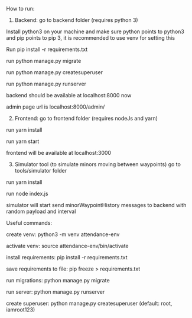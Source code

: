 How to run:

1. Backend: go to backend folder (requires python 3)

Install python3 on your machine and make sure python points to python3 and pip points to pip 3, it is recommended to use venv for setting this

Run pip install -r requirements.txt

run python manage.py migrate

run python manage.py createsuperuser

run python manage.py runserver

backend should be available at localhost:8000 now

admin page url is localhost:8000/admin/

2. Frontend: go to frontend folder (requires nodeJs and yarn)

run yarn install

run yarn start

frontend will be available at localhost:3000

3. Simulator tool (to simulate minors moving between waypoints) go to tools/simulator folder

run yarn install

run node index.js

simulator will start send minorWaypointHistory messages to backend with random payload and interval



Useful commands:

create venv: python3 -m venv attendance-env

activate venv: source attendance-env/bin/activate

install requirements: pip install -r requirements.txt

save requirements to file: pip freeze > requirements.txt

run migrations: python manage.py migrate

run server: python manage.py runserver

create superuser: python manage.py createsuperuser (default: root, iamroot123)


